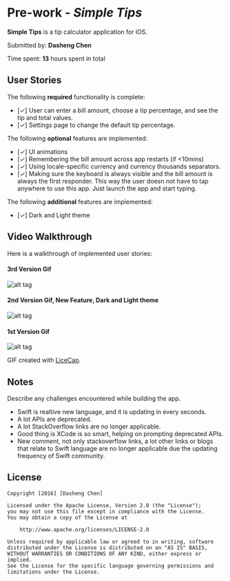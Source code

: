 # Pre-work - *Simple Tips*

**Simple Tips** is a tip calculator application for iOS.

Submitted by: **Dasheng Chen**

Time spent: **13** hours spent in total

## User Stories

The following **required** functionality is complete:

* [✓] User can enter a bill amount, choose a tip percentage, and see the tip and total values.
* [✓] Settings page to change the default tip percentage.

The following **optional** features are implemented:
* [✓] UI animations
* [✓] Remembering the bill amount across app restarts (if <10mins)
* [✓] Using locale-specific currency and currency thousands separators.
* [✓] Making sure the keyboard is always visible and the bill amount is always the first responder. This way the user doesn not have to tap anywhere to use this app. Just launch the app and start typing.

The following **additional** features are implemented:

- [✓] Dark and Light theme

## Video Walkthrough 

Here is a walkthrough of implemented user stories:

#### 3rd Version Gif 

![alt tag](/../master/simple_tips3.gif?raw=true)

#### 2nd Version Gif, New Feature, Dark and Light theme
![alt tag](/../master/simple_tips2.gif?raw=true)

#### 1st Version Gif 

![alt tag](/../master/simple_tips.gif?raw=true)

GIF created with [LiceCap](http://www.cockos.com/licecap/).

## Notes

Describe any challenges encountered while building the app.

- Swift is realtive new language, and it is updating in every seconds.
- A lot APIs are deprecated.
- A lot StackOverflow links are no longer applicable.
- Good thing is XCode is so smart, helping on prompting deprecated APIs.
- New comment, not only stackoverflow links, a lot other links or blogs that relate to Swift language are no longer applicable due the updating frequency of Swift community.

## License

    Copyright [2016] [Dasheng Chen]

    Licensed under the Apache License, Version 2.0 (the "License");
    you may not use this file except in compliance with the License.
    You may obtain a copy of the License at

        http://www.apache.org/licenses/LICENSE-2.0

    Unless required by applicable law or agreed to in writing, software
    distributed under the License is distributed on an "AS IS" BASIS,
    WITHOUT WARRANTIES OR CONDITIONS OF ANY KIND, either express or implied.
    See the License for the specific language governing permissions and
    limitations under the License.
